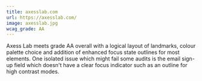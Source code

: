 ```yaml
---
title: axesslab.com
url: https://axesslab.com/
image: axesslab.jpg
wcag_grade: AA
---
```


Axess Lab meets grade AA overall with a logical layout of landmarks, colour palette choice and addition of enhanced focus state outlines for most elements. One isolated issue which might fail some audits is the email sign-up field which doesn't have a clear focus indicator such as an outline for high contrast modes.
